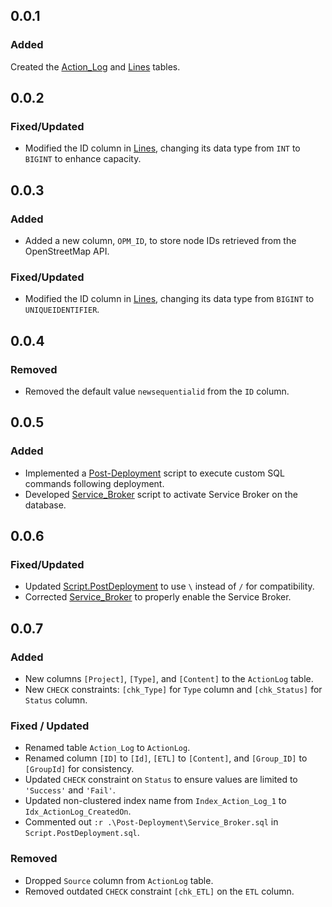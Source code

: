 ## 0.0.1
### Added
Created the [Action_Log](./TMS/dbo/Tables/Action_Log.sql) and [Lines](./TMS/dbo/Tables/Lines.sql) tables.


## 0.0.2
### Fixed/Updated
- Modified the ID column in [Lines](./TMS/dbo/Tables/Lines.sql), changing its data type from `INT` to `BIGINT` to enhance capacity.


## 0.0.3
### Added
- Added a new column, `OPM_ID`, to store node IDs retrieved from the OpenStreetMap API.

### Fixed/Updated
- Modified the ID column in [Lines](./TMS/dbo/Tables/Lines.sql), changing its data type from `BIGINT` to `UNIQUEIDENTIFIER`.

## 0.0.4
### Removed
- Removed the default value `newsequentialid` from the `ID` column.

## 0.0.5
### Added
- Implemented a [Post-Deployment](./TMS/Script.PostDeployment.sql) script to execute custom SQL commands following deployment.  
- Developed [Service_Broker](./TMS/Post-Deployment/Service_Broker.sql) script to activate Service Broker on the database.

## 0.0.6
### Fixed/Updated
- Updated [Script.PostDeployment](./TMS/Script.PostDeployment.sql) to use `\` instead of `/` for compatibility.
- Corrected [Service_Broker](./TMS/Post-Deployment/Service_Broker.sql) to properly enable the Service Broker.

## 0.0.7
### Added
- New columns `[Project]`, `[Type]`, and `[Content]` to the `ActionLog` table.
- New `CHECK` constraints: `[chk_Type]` for `Type` column and `[chk_Status]` for `Status` column.

### Fixed / Updated
- Renamed table `Action_Log` to `ActionLog`.
- Renamed column `[ID]` to `[Id]`, `[ETL]` to `[Content]`, and `[Group_ID]` to `[GroupId]` for consistency.
- Updated `CHECK` constraint on `Status` to ensure values are limited to `'Success'` and `'Fail'`.
- Updated non-clustered index name from `Index_Action_Log_1` to `Idx_ActionLog_CreatedOn`.
- Commented out `:r .\Post-Deployment\Service_Broker.sql` in `Script.PostDeployment.sql`.

### Removed
- Dropped `Source` column from `ActionLog` table.
- Removed outdated `CHECK` constraint `[chk_ETL]` on the `ETL` column.
